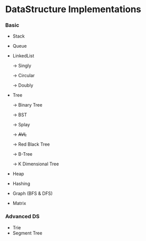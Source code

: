 
# DataStructure Implementations

### Basic

 - Stack
 - Queue
 - LinkedList
 
   -> Singly
 
   -> Circular
 
   -> Doubly		 
 
 - Tree
 
   -> Binary Tree
  
   -> BST
  
   -> Splay
  
   -> ~~AVL~~
  
   -> Red Black Tree
  
   -> B-Tree
  
   -> K Dimensional Tree
  
 - Heap
 - Hashing
 - Graph (BFS & DFS)
 - Matrix

### Advanced DS

 - Trie
 - Segment Tree
